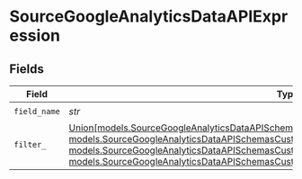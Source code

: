 # SourceGoogleAnalyticsDataAPIExpression


## Fields

| Field                                                                                                                                                                                                                                                                                                                                                                                                                                                                  | Type                                                                                                                                                                                                                                                                                                                                                                                                                                                                   | Required                                                                                                                                                                                                                                                                                                                                                                                                                                                               | Description                                                                                                                                                                                                                                                                                                                                                                                                                                                            |
| ---------------------------------------------------------------------------------------------------------------------------------------------------------------------------------------------------------------------------------------------------------------------------------------------------------------------------------------------------------------------------------------------------------------------------------------------------------------------- | ---------------------------------------------------------------------------------------------------------------------------------------------------------------------------------------------------------------------------------------------------------------------------------------------------------------------------------------------------------------------------------------------------------------------------------------------------------------------- | ---------------------------------------------------------------------------------------------------------------------------------------------------------------------------------------------------------------------------------------------------------------------------------------------------------------------------------------------------------------------------------------------------------------------------------------------------------------------- | ---------------------------------------------------------------------------------------------------------------------------------------------------------------------------------------------------------------------------------------------------------------------------------------------------------------------------------------------------------------------------------------------------------------------------------------------------------------------- |
| `field_name`                                                                                                                                                                                                                                                                                                                                                                                                                                                           | *str*                                                                                                                                                                                                                                                                                                                                                                                                                                                                  | :heavy_check_mark:                                                                                                                                                                                                                                                                                                                                                                                                                                                     | N/A                                                                                                                                                                                                                                                                                                                                                                                                                                                                    |
| `filter_`                                                                                                                                                                                                                                                                                                                                                                                                                                                              | [Union[models.SourceGoogleAnalyticsDataAPISchemasCustomReportsArrayDimensionFilterStringFilter, models.SourceGoogleAnalyticsDataAPISchemasCustomReportsArrayDimensionFilterInListFilter, models.SourceGoogleAnalyticsDataAPISchemasCustomReportsArrayDimensionFilterNumericFilter, models.SourceGoogleAnalyticsDataAPISchemasCustomReportsArrayDimensionFilterBetweenFilter]](../models/sourcegoogleanalyticsdataapischemascustomreportsarraydimensionfilterfilter.md) | :heavy_check_mark:                                                                                                                                                                                                                                                                                                                                                                                                                                                     | N/A                                                                                                                                                                                                                                                                                                                                                                                                                                                                    |